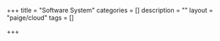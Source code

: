 +++
title = "Software System"
categories = []
description = ""
layout = "paige/cloud"
tags = []

+++
